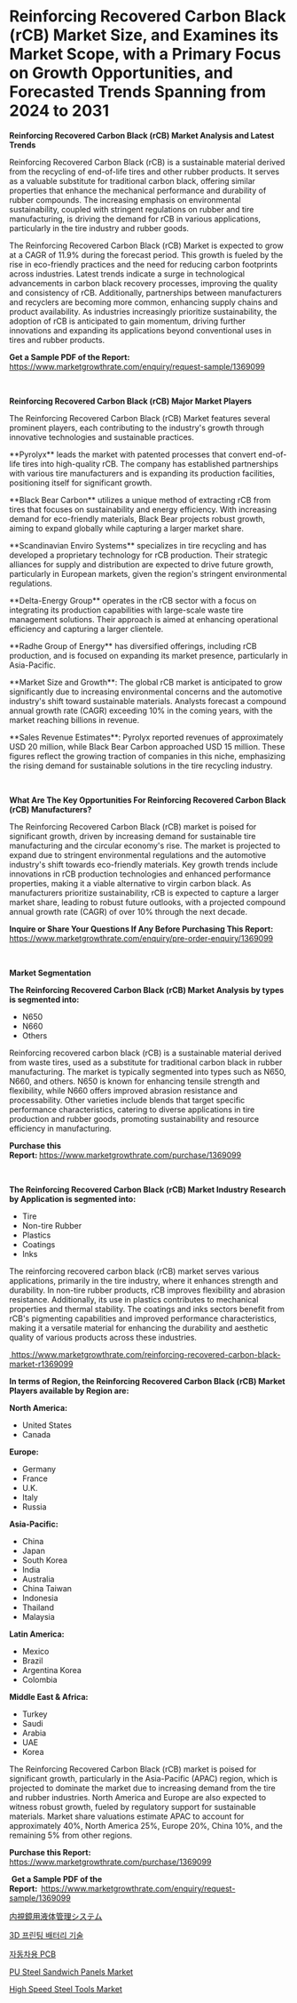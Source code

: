 <p><h1>Reinforcing Recovered Carbon Black (rCB) Market Size, and Examines its Market Scope, with a Primary Focus on Growth Opportunities, and Forecasted Trends Spanning from 2024 to 2031</h1></p><p><strong>Reinforcing Recovered Carbon Black (rCB) Market Analysis and Latest Trends</strong></p>
<p><p>Reinforcing Recovered Carbon Black (rCB) is a sustainable material derived from the recycling of end-of-life tires and other rubber products. It serves as a valuable substitute for traditional carbon black, offering similar properties that enhance the mechanical performance and durability of rubber compounds. The increasing emphasis on environmental sustainability, coupled with stringent regulations on rubber and tire manufacturing, is driving the demand for rCB in various applications, particularly in the tire industry and rubber goods.</p><p>The Reinforcing Recovered Carbon Black (rCB) Market is expected to grow at a CAGR of 11.9% during the forecast period. This growth is fueled by the rise in eco-friendly practices and the need for reducing carbon footprints across industries. Latest trends indicate a surge in technological advancements in carbon black recovery processes, improving the quality and consistency of rCB. Additionally, partnerships between manufacturers and recyclers are becoming more common, enhancing supply chains and product availability. As industries increasingly prioritize sustainability, the adoption of rCB is anticipated to gain momentum, driving further innovations and expanding its applications beyond conventional uses in tires and rubber products.</p></p>
<p><strong>Get a Sample PDF of the Report:&nbsp;</strong> <a href="https://www.marketgrowthrate.com/enquiry/request-sample/1369099">https://www.marketgrowthrate.com/enquiry/request-sample/1369099</a></p>
<p>&nbsp;</p>
<p><strong>Reinforcing Recovered Carbon Black (rCB) Major Market Players</strong></p>
<p><p>The Reinforcing Recovered Carbon Black (rCB) Market features several prominent players, each contributing to the industry's growth through innovative technologies and sustainable practices. </p><p>**Pyrolyx** leads the market with patented processes that convert end-of-life tires into high-quality rCB. The company has established partnerships with various tire manufacturers and is expanding its production facilities, positioning itself for significant growth. </p><p>**Black Bear Carbon** utilizes a unique method of extracting rCB from tires that focuses on sustainability and energy efficiency. With increasing demand for eco-friendly materials, Black Bear projects robust growth, aiming to expand globally while capturing a larger market share. </p><p>**Scandinavian Enviro Systems** specializes in tire recycling and has developed a proprietary technology for rCB production. Their strategic alliances for supply and distribution are expected to drive future growth, particularly in European markets, given the region's stringent environmental regulations. </p><p>**Delta-Energy Group** operates in the rCB sector with a focus on integrating its production capabilities with large-scale waste tire management solutions. Their approach is aimed at enhancing operational efficiency and capturing a larger clientele. </p><p>**Radhe Group of Energy** has diversified offerings, including rCB production, and is focused on expanding its market presence, particularly in Asia-Pacific.</p><p>**Market Size and Growth**: The global rCB market is anticipated to grow significantly due to increasing environmental concerns and the automotive industry's shift toward sustainable materials. Analysts forecast a compound annual growth rate (CAGR) exceeding 10% in the coming years, with the market reaching billions in revenue. </p><p>**Sales Revenue Estimates**: Pyrolyx reported revenues of approximately USD 20 million, while Black Bear Carbon approached USD 15 million. These figures reflect the growing traction of companies in this niche, emphasizing the rising demand for sustainable solutions in the tire recycling industry.</p></p>
<p>&nbsp;</p>
<p><strong>What Are The Key Opportunities For Reinforcing Recovered Carbon Black (rCB) Manufacturers?</strong></p>
<p><p>The Reinforcing Recovered Carbon Black (rCB) market is poised for significant growth, driven by increasing demand for sustainable tire manufacturing and the circular economy's rise. The market is projected to expand due to stringent environmental regulations and the automotive industry's shift towards eco-friendly materials. Key growth trends include innovations in rCB production technologies and enhanced performance properties, making it a viable alternative to virgin carbon black. As manufacturers prioritize sustainability, rCB is expected to capture a larger market share, leading to robust future outlooks, with a projected compound annual growth rate (CAGR) of over 10% through the next decade.</p></p>
<p><strong>Inquire or Share Your Questions If Any Before Purchasing This Report:</strong> <a href="https://www.marketgrowthrate.com/enquiry/pre-order-enquiry/1369099">https://www.marketgrowthrate.com/enquiry/pre-order-enquiry/1369099</a></p>
<p>&nbsp;</p>
<p><strong>Market Segmentation</strong></p>
<p><strong>The Reinforcing Recovered Carbon Black (rCB) Market Analysis by types is segmented into:</strong></p>
<p><ul><li>N650</li><li>N660</li><li>Others</li></ul></p>
<p><p>Reinforcing recovered carbon black (rCB) is a sustainable material derived from waste tires, used as a substitute for traditional carbon black in rubber manufacturing. The market is typically segmented into types such as N650, N660, and others. N650 is known for enhancing tensile strength and flexibility, while N660 offers improved abrasion resistance and processability. Other varieties include blends that target specific performance characteristics, catering to diverse applications in tire production and rubber goods, promoting sustainability and resource efficiency in manufacturing.</p></p>
<p><strong>Purchase this Report:&nbsp;</strong><a href="https://www.marketgrowthrate.com/purchase/1369099">https://www.marketgrowthrate.com/purchase/1369099</a></p>
<p>&nbsp;</p>
<p><strong>The Reinforcing Recovered Carbon Black (rCB) Market Industry Research by Application is segmented into:</strong></p>
<p><ul><li>Tire</li><li>Non-tire Rubber</li><li>Plastics</li><li>Coatings</li><li>Inks</li></ul></p>
<p><p>The reinforcing recovered carbon black (rCB) market serves various applications, primarily in the tire industry, where it enhances strength and durability. In non-tire rubber products, rCB improves flexibility and abrasion resistance. Additionally, its use in plastics contributes to mechanical properties and thermal stability. The coatings and inks sectors benefit from rCB's pigmenting capabilities and improved performance characteristics, making it a versatile material for enhancing the durability and aesthetic quality of various products across these industries.</p></p>
<p><a href="https://www.marketgrowthrate.com/reinforcing-recovered-carbon-black-market-r1369099">&nbsp;https://www.marketgrowthrate.com/reinforcing-recovered-carbon-black-market-r1369099</a></p>
<p><strong>In terms of Region, the Reinforcing Recovered Carbon Black (rCB) Market Players available by Region are:</strong></p>
<p>
    <p> <strong> North America: </strong>
        <ul>
            <li>United States</li>
            <li>Canada</li>
        </ul>
        </p> 
    <p> <strong> Europe: </strong>
        <ul>
            <li>Germany</li>
            <li>France</li>
            <li>U.K.</li>
            <li>Italy</li>
            <li>Russia</li>
        </ul>
        </p> 
    <p> <strong> Asia-Pacific: </strong>
        <ul>
            <li>China</li>
            <li>Japan</li>
            <li>South Korea</li>
            <li>India</li>
            <li>Australia</li>
            <li>China Taiwan</li>
            <li>Indonesia</li>
            <li>Thailand</li>
            <li>Malaysia</li>
        </ul>
        </p> 
    <p> <strong> Latin America: </strong>
        <ul>
            <li>Mexico</li>
            <li>Brazil</li>
            <li>Argentina Korea</li>
            <li>Colombia</li>
        </ul>
        </p> 
    <p> <strong> Middle East & Africa: </strong>
        <ul>
            <li>Turkey</li>
            <li>Saudi</li>
            <li>Arabia</li>
            <li>UAE</li>
            <li>Korea</li>
        </ul>
    </p>
    </p>
<p><p>The Reinforcing Recovered Carbon Black (rCB) market is poised for significant growth, particularly in the Asia-Pacific (APAC) region, which is projected to dominate the market due to increasing demand from the tire and rubber industries. North America and Europe are also expected to witness robust growth, fueled by regulatory support for sustainable materials. Market share valuations estimate APAC to account for approximately 40%, North America 25%, Europe 20%, China 10%, and the remaining 5% from other regions.</p></p>
<p><strong>Purchase this Report: </strong><a href="https://www.marketgrowthrate.com/purchase/1369099">https://www.marketgrowthrate.com/purchase/1369099</a></p>
<p>&nbsp;<strong>Get a Sample PDF of the Report:&nbsp;&nbsp;</strong><a href="https://www.marketgrowthrate.com/enquiry/request-sample/1369099">https://www.marketgrowthrate.com/enquiry/request-sample/1369099</a></p>
<p><strong></strong></p>
<p><p><a href="https://medium.com/@cryptoasu_20150/%E5%86%85%E8%A6%96%E9%8F%A1%E6%B6%B2%E7%AE%A1%E7%90%86%E3%82%B7%E3%82%B9%E3%83%86%E3%83%A0%E5%B8%82%E5%A0%B4%E3%81%AE%E5%8B%95%E5%90%91-%E5%B8%82%E5%A0%B4%E3%82%BB%E3%82%B0%E3%83%A1%E3%83%B3%E3%83%86%E3%83%BC%E3%82%B7%E3%83%A7%E3%83%B3%E3%81%AE%E8%A9%B3%E7%B4%B0%E3%81%AA%E7%A0%94%E7%A9%B6%E3%81%A8%E6%96%B0%E8%88%88%E3%83%88%E3%83%AC%E3%83%B3%E3%83%89%E3%81%AE%E9%87%8D%E8%A6%81%E6%80%A7%E3%81%AE%E5%88%86%E6%9E%90-2b058e216954?postPublishedType=repub">内視鏡用液体管理システム</a></p><p><a href="https://medium.com/@calvi3ynjerde867/%EC%A0%84%EB%9E%B5%EC%A0%81-%EC%8B%9C%EC%9E%A5-%ED%86%B5%EC%B0%B0-%EA%B8%80%EB%A1%9C%EB%B2%8C-3d-%ED%94%84%EB%A6%B0%ED%8C%85-%EB%B0%B0%ED%84%B0%EB%A6%AC-%EA%B8%B0%EC%88%A0-%EC%8B%9C%EC%9E%A5-%ED%99%98%EA%B2%BD-%ED%83%90%EC%83%89-2024-2031-789ec64ad7c9?postPublishedType=repub">3D 프린팅 배터리 기술</a></p><p><a href="https://medium.com/@calvi3ynjerde867/%EC%9E%90%EB%8F%99%EC%B0%A8%EC%9A%A9-pcb-%EC%8B%9C%EC%9E%A5-%EC%A0%90%EC%9C%A0%EC%9C%A8-%EB%B0%8F-%EC%8B%9C%EC%9E%A5-%EB%B6%84%EC%84%9D-2024%EB%85%84%EB%B6%80%ED%84%B0-2031%EB%85%84%EA%B9%8C%EC%A7%80%EC%9D%98-%EC%84%B1%EC%9E%A5-%EB%8F%99%ED%96%A5-%EB%B0%8F-%EC%98%88%EC%B8%A1-5ccde782b46a?postPublishedType=repub">자동차용 PCB</a></p><p><a href="https://issuu.com/reportprime-2/docs/pu-steel-sandwich-panels-market-siz_c59cd18ec51a1b">PU Steel Sandwich Panels Market</a></p><p><a href="https://github.com/vimar16th/Market-Research-Report-List-6/blob/main/high-speed-steel-tools-market.md">High Speed Steel Tools Market</a></p></p>